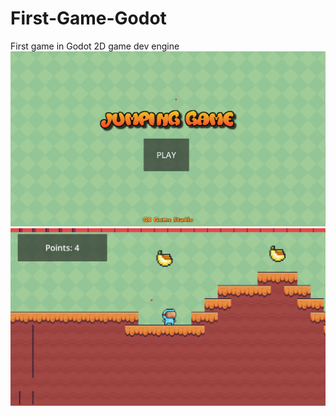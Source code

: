 # First-Game-Godot
 First game in Godot 2D game dev engine
![image info](./Assets/Game1.png)
![image info](./Assets/game2.png)